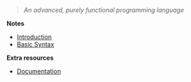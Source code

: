 > _An advanced, purely functional programming language_

**Notes**

- [Introduction](./HaskellIntroduction.md)
- [Basic Syntax](./HaskellBasicSyntax.md)

**Extra resources**
- [Documentation](https://www.haskell.org/documentation/)


